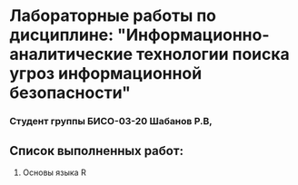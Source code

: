 # Лабораторные работы по дисциплине: "Информационно-аналитические технологии поиска угроз информационной безопасности"

### Студент группы БИСО-03-20 Шабанов Р.В,

## Список выполненных работ:
  1. Основы языка R
